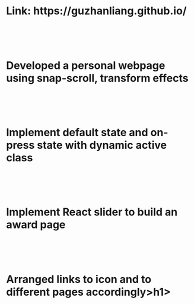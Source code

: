 <h1>Link: https://guzhanliang.github.io/ <h1><br />
<h1>Developed a personal webpage using snap-scroll, transform effects <h1><br />
<h1>Implement default state and on-press state with dynamic active class<h1><br />
<h1>Implement React slider to build an award page<h1><br />
<h1>Arranged links to icon and to different pages accordingly>h1><br />
